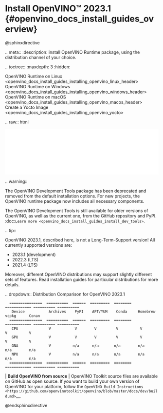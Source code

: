 # Install OpenVINO™ 2023.1 {#openvino_docs_install_guides_overview}

@sphinxdirective

.. meta::
   :description: install OpenVINO Runtime package, using the distribution channel 
                 of your choice.


.. toctree::
   :maxdepth: 3
   :hidden:

   OpenVINO Runtime on Linux <openvino_docs_install_guides_installing_openvino_linux_header>
   OpenVINO Runtime on Windows <openvino_docs_install_guides_installing_openvino_windows_header>
   OpenVINO Runtime on macOS <openvino_docs_install_guides_installing_openvino_macos_header>  
   Create a Yocto Image <openvino_docs_install_guides_installing_openvino_yocto>


.. raw:: html

   <script type="module" crossorigin src="_static/selector-tool/assets/index-f34d1fad.js"></script>
   <meta name="viewport" content="width=device-width, initial-scale=1.0" />
   <iframe id="selector" src="_static/selector-tool/selector-12b6d7d.html" style="width: 100%; border: none" title="Download Intel® Distribution of OpenVINO™ Toolkit"></iframe>

.. warning::
   
   The OpenVINO Development Tools package has been deprecated and removed from the default
   installation options. For new projects, the OpenVINO runtime package now includes
   all necessary components.

   The OpenVINO Development Tools is still available for older versions of OpenVINO,
   as well as the current one, from the GitHub repository and PyPI. :doc:`Learn more <openvino_docs_install_guides_install_dev_tools>`.


.. tip::
   
   OpenVINO 2023.1, described here, is not a Long-Term-Support version!
   All currently supported versions are:

   * 2023.1 (development)
   * 2022.3 (LTS)
   * 2021.4 (LTS) 

   Moreover, different OpenVINO distributions may support slightly different sets of features.
   Read installation guides for particular distributions for more details. 

   .. dropdown:: Distribution Comparison for OpenVINO 2023.1
   
      ===============  ==========  ======  =========  ========  ============ ========== ========== 
       Device           Archives    PyPI    APT/YUM    Conda     Homebrew     vcpkg      Conan     
      ===============  ==========  ======  =========  ========  ============ ========== ========== 
       CPU              V           V        V         V          V           V          V         
       GPU              V           V        V         V          V           V          V         
       GNA              V          n/a      n/a       n/a        n/a         n/a        n/a        
       NPU              V          n/a      n/a       n/a        n/a         n/a        n/a        
      ===============  ==========  ======  =========  ========  ============ ========== ========== 

| **Build OpenVINO from source**
|    OpenVINO Toolkit source files are available on GitHub as open source. If you want to build your own version of OpenVINO for your platform, 
     follow the `OpenVINO Build Instructions <https://github.com/openvinotoolkit/openvino/blob/master/docs/dev/build.md>`__.



@endsphinxdirective

